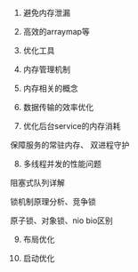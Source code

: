 

### 


1. 避免内存泄漏

2. 高效的arraymap等

3. 优化工具

4. 内存管理机制

5. 内存相关的概念

6. 数据传输的效率优化

7. 优化后台service的内存消耗

保障服务的常驻内存、 双进程守护

8. 多线程并发的性能问题

阻塞式队列详解

锁机制原理分析、竞争锁

原子锁、对象锁、nio bio区别

9. 布局优化

10. 启动优化






